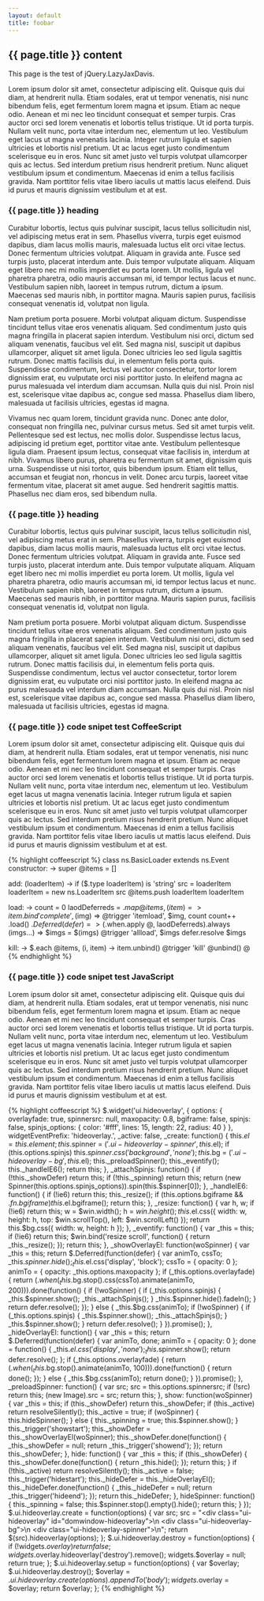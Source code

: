 ```yaml
---
layout: default
title: foobar
---
```


## {{ page.title }} content

This page is the test of jQuery.LazyJaxDavis.

Lorem ipsum dolor sit amet, consectetur adipiscing elit. Quisque quis dui diam, at hendrerit nulla. Etiam sodales, erat ut tempor venenatis, nisi nunc bibendum felis, eget fermentum lorem magna et ipsum. Etiam ac neque odio. Aenean et mi nec leo tincidunt consequat et semper turpis. Cras auctor orci sed lorem venenatis et lobortis tellus tristique. Ut id porta turpis. Nullam velit nunc, porta vitae interdum nec, elementum ut leo. Vestibulum eget lacus ut magna venenatis lacinia. Integer rutrum ligula et sapien ultricies et lobortis nisl pretium. Ut ac lacus eget justo condimentum scelerisque eu in eros. Nunc sit amet justo vel turpis volutpat ullamcorper quis ac lectus. Sed interdum pretium risus hendrerit pretium. Nunc aliquet vestibulum ipsum et condimentum. Maecenas id enim a tellus facilisis gravida. Nam porttitor felis vitae libero iaculis ut mattis lacus eleifend. Duis id purus et mauris dignissim vestibulum et at est.

### {{ page.title }} heading

Curabitur lobortis, lectus quis pulvinar suscipit, lacus tellus sollicitudin nisl, vel adipiscing metus erat in sem. Phasellus viverra, turpis eget euismod dapibus, diam lacus mollis mauris, malesuada luctus elit orci vitae lectus. Donec fermentum ultricies volutpat. Aliquam in gravida ante. Fusce sed turpis justo, placerat interdum ante. Duis tempor vulputate aliquam. Aliquam eget libero nec mi mollis imperdiet eu porta lorem. Ut mollis, ligula vel pharetra pharetra, odio mauris accumsan mi, id tempor lectus lacus et nunc. Vestibulum sapien nibh, laoreet in tempus rutrum, dictum a ipsum. Maecenas sed mauris nibh, in porttitor magna. Mauris sapien purus, facilisis consequat venenatis id, volutpat non ligula.

Nam pretium porta posuere. Morbi volutpat aliquam dictum. Suspendisse tincidunt tellus vitae eros venenatis aliquam. Sed condimentum justo quis magna fringilla in placerat sapien interdum. Vestibulum nisi orci, dictum sed aliquam venenatis, faucibus vel elit. Sed magna nisl, suscipit ut dapibus ullamcorper, aliquet sit amet ligula. Donec ultricies leo sed ligula sagittis rutrum. Donec mattis facilisis dui, in elementum felis porta quis. Suspendisse condimentum, lectus vel auctor consectetur, tortor lorem dignissim erat, eu vulputate orci nisi porttitor justo. In eleifend magna ac purus malesuada vel interdum diam accumsan. Nulla quis dui nisl. Proin nisl est, scelerisque vitae dapibus ac, congue sed massa. Phasellus diam libero, malesuada ut facilisis ultricies, egestas id magna.

Vivamus nec quam lorem, tincidunt gravida nunc. Donec ante dolor, consequat non fringilla nec, pulvinar cursus metus. Sed sit amet turpis velit. Pellentesque sed est lectus, nec mollis dolor. Suspendisse lectus lacus, adipiscing id pretium eget, porttitor vitae ante. Vestibulum pellentesque ligula diam. Praesent ipsum lectus, consequat vitae facilisis in, interdum at nibh. Vivamus libero purus, pharetra eu fermentum sit amet, dignissim quis urna. Suspendisse ut nisi tortor, quis bibendum ipsum. Etiam elit tellus, accumsan et feugiat non, rhoncus in velit. Donec arcu turpis, laoreet vitae fermentum vitae, placerat sit amet augue. Sed hendrerit sagittis mattis. Phasellus nec diam eros, sed bibendum nulla.

### {{ page.title }} heading

Curabitur lobortis, lectus quis pulvinar suscipit, lacus tellus sollicitudin nisl, vel adipiscing metus erat in sem. Phasellus viverra, turpis eget euismod dapibus, diam lacus mollis mauris, malesuada luctus elit orci vitae lectus. Donec fermentum ultricies volutpat. Aliquam in gravida ante. Fusce sed turpis justo, placerat interdum ante. Duis tempor vulputate aliquam. Aliquam eget libero nec mi mollis imperdiet eu porta lorem. Ut mollis, ligula vel pharetra pharetra, odio mauris accumsan mi, id tempor lectus lacus et nunc. Vestibulum sapien nibh, laoreet in tempus rutrum, dictum a ipsum. Maecenas sed mauris nibh, in porttitor magna. Mauris sapien purus, facilisis consequat venenatis id, volutpat non ligula.

Nam pretium porta posuere. Morbi volutpat aliquam dictum. Suspendisse tincidunt tellus vitae eros venenatis aliquam. Sed condimentum justo quis magna fringilla in placerat sapien interdum. Vestibulum nisi orci, dictum sed aliquam venenatis, faucibus vel elit. Sed magna nisl, suscipit ut dapibus ullamcorper, aliquet sit amet ligula. Donec ultricies leo sed ligula sagittis rutrum. Donec mattis facilisis dui, in elementum felis porta quis. Suspendisse condimentum, lectus vel auctor consectetur, tortor lorem dignissim erat, eu vulputate orci nisi porttitor justo. In eleifend magna ac purus malesuada vel interdum diam accumsan. Nulla quis dui nisl. Proin nisl est, scelerisque vitae dapibus ac, congue sed massa. Phasellus diam libero, malesuada ut facilisis ultricies, egestas id magna.

### {{ page.title }} code snipet test CoffeeScript

Lorem ipsum dolor sit amet, consectetur adipiscing elit. Quisque quis dui diam, at hendrerit nulla. Etiam sodales, erat ut tempor venenatis, nisi nunc bibendum felis, eget fermentum lorem magna et ipsum. Etiam ac neque odio. Aenean et mi nec leo tincidunt consequat et semper turpis. Cras auctor orci sed lorem venenatis et lobortis tellus tristique. Ut id porta turpis. Nullam velit nunc, porta vitae interdum nec, elementum ut leo. Vestibulum eget lacus ut magna venenatis lacinia. Integer rutrum ligula et sapien ultricies et lobortis nisl pretium. Ut ac lacus eget justo condimentum scelerisque eu in eros. Nunc sit amet justo vel turpis volutpat ullamcorper quis ac lectus. Sed interdum pretium risus hendrerit pretium. Nunc aliquet vestibulum ipsum et condimentum. Maecenas id enim a tellus facilisis gravida. Nam porttitor felis vitae libero iaculis ut mattis lacus eleifend. Duis id purus et mauris dignissim vestibulum et at est.

{% highlight coffeescript %}
class ns.BasicLoader extends ns.Event
  constructor: ->
    super
    @items = []

  add: (loaderItem) ->
    if ($.type loaderItem) is 'string'
      src = loaderItem
      loaderItem = new ns.LoaderItem src
    @items.push loaderItem
    loaderItem

  load: ->
    count = 0
    laodDeferreds = $.map @items, (item) =>
      item.bind 'complete', ($img) =>
        @trigger 'itemload', $img, count
        count++
      .load()
    $.Deferred (defer) =>
      ($.when.apply @, laodDeferreds).always (imgs...) =>
        $imgs = $(imgs)
        @trigger 'allload', $imgs
        defer.resolve $imgs

  kill: ->
    $.each @items, (i, item) ->
      item.unbind()
    @trigger 'kill'
    @unbind()
    @
{% endhighlight %}

### {{ page.title }} code snipet test JavaScript

Lorem ipsum dolor sit amet, consectetur adipiscing elit. Quisque quis dui diam, at hendrerit nulla. Etiam sodales, erat ut tempor venenatis, nisi nunc bibendum felis, eget fermentum lorem magna et ipsum. Etiam ac neque odio. Aenean et mi nec leo tincidunt consequat et semper turpis. Cras auctor orci sed lorem venenatis et lobortis tellus tristique. Ut id porta turpis. Nullam velit nunc, porta vitae interdum nec, elementum ut leo. Vestibulum eget lacus ut magna venenatis lacinia. Integer rutrum ligula et sapien ultricies et lobortis nisl pretium. Ut ac lacus eget justo condimentum scelerisque eu in eros. Nunc sit amet justo vel turpis volutpat ullamcorper quis ac lectus. Sed interdum pretium risus hendrerit pretium. Nunc aliquet vestibulum ipsum et condimentum. Maecenas id enim a tellus facilisis gravida. Nam porttitor felis vitae libero iaculis ut mattis lacus eleifend. Duis id purus et mauris dignissim vestibulum et at est.

{% highlight coffeescript %}
$.widget('ui.hideoverlay', {
  options: {
    overlayfade: true,
    spinnersrc: null,
    maxopacity: 0.8,
    bgiframe: false,
    spinjs: false,
    spinjs_options: {
      color: '#fff',
      lines: 15,
      length: 22,
      radius: 40
    }
  },
  widgetEventPrefix: 'hideoverlay.',
  _active: false,
  _create: function() {
    this.$el = this.element;
    this.$spinner = $('.ui-hideoverlay-spinner', this.$el);
    if (this.options.spinjs) this.$spinner.css('background', 'none');
    this.$bg = $('.ui-hideoverlay-bg', this.$el);
    this._preloadSpinner();
    this._eventify();
    this._handleIE6();
    return this;
  },
  _attachSpinjs: function() {
    if (!this._showDefer) return this;
    if (!this._spinning) return this;
    return (new Spinner(this.options.spinjs_options)).spin(this.$spinner[0]);
  },
  _handleIE6: function() {
    if (!ie6) return this;
    this._resize();
    if (this.options.bgiframe && $.fn.bgiframe) this.$el.bgiframe();
    return this;
  },
  _resize: function() {
    var h, w;
    if (!ie6) return this;
    w = $win.width();
    h = $win.height();
    this.$el.css({
      width: w,
      height: h,
      top: $win.scrollTop(),
      left: $win.scrollLeft()
    });
    return this.$bg.css({
      width: w,
      height: h
    });
  },
  _eventify: function() {
    var _this = this;
    if (!ie6) return this;
    $win.bind('resize scroll', function() {
      return _this._resize();
    });
    return this;
  },
  _showOverlayEl: function(woSpinner) {
    var _this = this;
    return $.Deferred(function(defer) {
      var animTo, cssTo;
      _this.$spinner.hide();
      _this.$el.css('display', 'block');
      cssTo = {
        opacity: 0
      };
      animTo = {
        opacity: _this.options.maxopacity
      };
      if (_this.options.overlayfade) {
        return ($.when(_this.$bg.stop().css(cssTo).animate(animTo, 200))).done(function() {
          if (!woSpinner) {
            if (_this.options.spinjs) {
              _this.$spinner.show();
              _this._attachSpinjs();
            }
            _this.$spinner.hide().fadeIn();
          }
          return defer.resolve();
        });
      } else {
        _this.$bg.css(animTo);
        if (!woSpinner) {
          if (_this.options.spinjs) {
            _this.$spinner.show();
            _this._attachSpinjs();
          }
          _this.$spinner.show();
        }
        return defer.resolve();
      }
    }).promise();
  },
  _hideOverlayEl: function() {
    var _this = this;
    return $.Deferred(function(defer) {
      var animTo, done;
      animTo = {
        opacity: 0
      };
      done = function() {
        _this.$el.css('display', 'none');
        _this.$spinner.show();
        return defer.resolve();
      };
      if (_this.options.overlayfade) {
        return ($.when(_this.$bg.stop().animate(animTo, 100))).done(function() {
          return done();
        });
      } else {
        _this.$bg.css(animTo);
        return done();
      }
    }).promise();
  },
  _preloadSpinner: function() {
    var src;
    src = this.options.spinnersrc;
    if (!src) return this;
    (new Image).src = src;
    return this;
  },
  show: function(woSpinner) {
    var _this = this;
    if (this._showDefer) return this._showDefer;
    if (this._active) return resolveSilently();
    this._active = true;
    if (woSpinner) {
      this.hideSpinner();
    } else {
      this._spinning = true;
      this.$spinner.show();
    }
    this._trigger('showstart');
    this._showDefer = this._showOverlayEl(woSpinner);
    this._showDefer.done(function() {
      _this._showDefer = null;
      return _this._trigger('showend');
    });
    return this._showDefer;
  },
  hide: function() {
    var _this = this;
    if (this._showDefer) {
      this._showDefer.done(function() {
        return _this.hide();
      });
      return this;
    }
    if (!this._active) return resolveSilently();
    this._active = false;
    this._trigger('hidestart');
    this._hideDefer = this._hideOverlayEl();
    this._hideDefer.done(function() {
      _this._hideDefer = null;
      return _this._trigger('hideend');
    });
    return this._hideDefer;
  },
  hideSpinner: function() {
    this._spinning = false;
    this.$spinner.stop().empty().hide();
    return this;
  }
});
$.ui.hideoverlay.create = function(options) {
  var src;
  src = "<div class=\"ui-hideoverlay\" id=\"domwindow-hideoverlay\">\n  <div class=\"ui-hideoverlay-bg\"></div>\n  <div class=\"ui-hideoverlay-spinner\"></div>\n</div>";
  return $(src).hideoverlay(options);
};
$.ui.hideoverlay.destroy = function(options) {
  if (!widgets.$overlay) return false;
  widgets.$overlay.hideoverlay('destroy').remove();
  widgets.$overlay = null;
  return true;
};
$.ui.hideoverlay.setup = function(options) {
  var $overlay;
  $.ui.hideoverlay.destroy();
  $overlay = $.ui.hideoverlay.create(options).appendTo('body');
  widgets.$overlay = $overlay;
  return $overlay;
};
{% endhighlight %}
